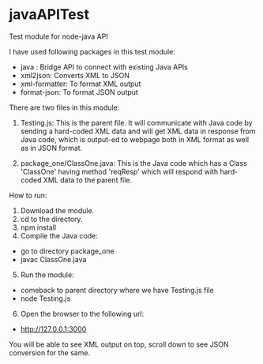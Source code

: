 # javaAPITest
Test module for node-java API

I have used following packages in this test module:

* java : Bridge API to connect with existing Java APIs
* xml2json: Converts XML to JSON
* xml-formatter: To format XML output
* format-json: To format JSON output

There are two files in this module:
1. Testing.js: This is the parent file. It will communicate with Java code by sending a hard-coded XML data and will get XML data in response from Java code, which is output-ed to webpage both in XML format as well as in JSON format.

2. package_one/ClassOne.java: This is the Java code which has a Class 'ClassOne' having method 'reqResp' which will respond with hard-coded XML data to the parent file.

How to run:
1. Download the module.
2. cd to the directory.
3. npm install
4. Compile the Java code:
  * go to directory package_one
  * javac ClassOne.java
5. Run the module:
  * comeback to parent directory where we have Testing.js file
  * node Testing.js
6. Open the browser to the following url:
  * http://127.0.0.1:3000
  
You will be able to see XML output on top, scroll down to see JSON conversion for the same.
 
